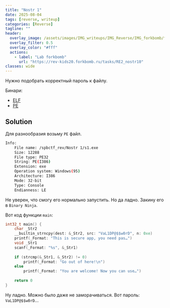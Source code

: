 ```yaml
---
title: "Nostr 1"
date: 2025-08-04
tags: [reverse, writeup]  
categories: [Reverse]
tagline: ""
header:
  overlay_image: /assets/images/IMG_writeups/IMG_Reverse/IMG_forkbomb/forkbomb_logo.jpg
  overlay_filter: 0.5 
  overlay_color: "#fff"
  actions:
    - label: "Lab forkbomb"
      url: "https://rev-kids20.forkbomb.ru/tasks/RE2_nostr10"
classes: wide
---
```


Нужно подобрать корректный пароль к файлу.

Бинари:

- [ELF](https://rev-kids20.forkbomb.ru/files/rev/re2/s1.out)
- [PE](https://rev-kids20.forkbomb.ru/files/rev/re2/s1.exe)

## Solution

Для разнообразия возьму `PE` файл.

```bash
Info:
    File name: /spbctf_rev/Nostr 1/s1.exe
    Size: 12288
    File type: PE32
    String: PE(I386)
    Extension: exe
    Operation system: Windows(95)
    Architecture: I386
    Mode: 32-bit
    Type: Console
    Endianness: LE
```

Не уверен, что смогу его нормально запустить. Но да ладно. Закину его в `Binary Ninja`.

Вот код функции `main`:

```c
int32_t main() {
    char _Str2
    __builtin_strncpy(dest: &_Str2, src: "VaL1DP@$$w0rD", n: 0xe)
    printf(_Format: "This is secure app, you need pas…")
    void _Str1
    scanf(_Format: "%s", &_Str1)
    
    if (strcmp(&_Str1, &_Str2) != 0)
        printf(_Format: "Go out of here!\n")
    else
        printf(_Format: "You are welcome! Now you can use…")
    
    return 0
}
```

Ну ладно. Можно было даже не заморачиваться. Вот пароль: `VaL1DP@$$w0rD`...
